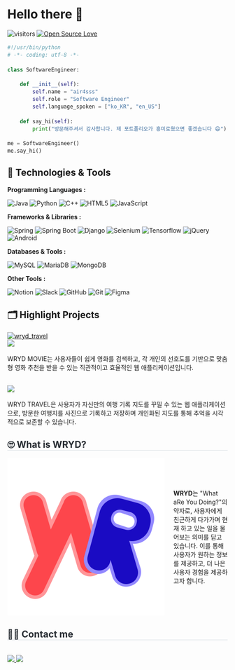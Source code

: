 # Hello there 👋

![visitors](https://visitor-badge.laobi.icu/badge?page_id=air4sss.air4sss)
[![Open Source Love](https://badges.frapsoft.com/os/v1/open-source.svg?v=102)](https://github.com/ellerbrock/open-source-badge/)

```python
#!/usr/bin/python
# -*- coding: utf-8 -*-

class SoftwareEngineer:

    def __init__(self):
        self.name = "air4sss"
        self.role = "Software Engineer"
        self.language_spoken = ["ko_KR", "en_US"]

    def say_hi(self):
        print("방문해주셔서 감사합니다. 제 포트폴리오가 흥미로웠으면 좋겠습니다 😄")

me = SoftwareEngineer()
me.say_hi()
```

## 🔧 Technologies & Tools

**Programming Languages :**

![Java](https://img.shields.io/badge/Code-Java-informational?style=flat&logo=java&logoColor=white&color=6aa6f8)
![Python](https://img.shields.io/badge/Code-Python-informational?style=flat&logo=python&logoColor=white&color=6aa6f8)
![C++](https://img.shields.io/badge/Code-C++-informational?style=flat&logo=C++&logoColor=white&color=6aa6f8)
![HTML5](https://img.shields.io/badge/Code-HTML5-informational?style=flat&logo=HTML5&logoColor=white&color=6aa6f8)
![JavaScript](https://img.shields.io/badge/Code-Javascript-informational?style=flat&logo=Javascript&logoColor=white&color=6aa6f8)

**Frameworks & Libraries :**

![Spring](https://img.shields.io/badge/Framework-Spring-informational?style=flat&logo=Spring&logoColor=white&color=6aa6f8)
![Spring Boot](https://img.shields.io/badge/Framework-Spring%20Boot-informational?style=flat&logo=Spring%20Boot&logoColor=white&color=6aa6f8)
![Django](https://img.shields.io/badge/Framework-Django-informational?style=flat&logo=Django&logoColor=white&color=6aa6f8)
![Selenium](https://img.shields.io/badge/Library-Selenium-informational?style=flat&logo=Selenium&logoColor=white&color=6aa6f8)
![Tensorflow](https://img.shields.io/badge/Library-Tensorflow-informational?style=flat&logo=Tensorflow&logoColor=white&color=6aa6f8)
![jQuery](https://img.shields.io/badge/Library-jQuery-informational?style=flat&logo=jQuery&logoColor=white&color=6aa6f8)
![Android](https://img.shields.io/badge/Platform-Android-informational?style=flat&logo=Android&logoColor=white&color=6aa6f8)

**Databases & Tools :**

![MySQL](https://img.shields.io/badge/Database-MySQL-informational?style=flat&logo=MySQL&logoColor=white&color=4479A1)
![MariaDB](https://img.shields.io/badge/Database-MariaDB-informational?style=flat&logo=MariaDB&logoColor=white&color=003545)
![MongoDB](https://img.shields.io/badge/Database-MongoDB-informational?style=flat&logo=MongoDB&logoColor=white&color=47A248)

**Other Tools :**

![Notion](https://img.shields.io/badge/Tool-Notion-informational?style=flat&logo=Notion&logoColor=white&color=000000)
![Slack](https://img.shields.io/badge/Tool-Slack-informational?style=flat&logo=Slack&logoColor=white&color=4A154B)
![GitHub](https://img.shields.io/badge/Platform-GitHub-informational?style=flat&logo=Github&logoColor=white&color=181717)
![Git](https://img.shields.io/badge/Tool-Git-informational?style=flat&logo=Git&logoColor=white&color=F05032)
![Figma](https://img.shields.io/badge/Tool-Figma-informational?style=flat&logo=Figma&logoColor=white&color=F24E1E)

## 🗂️ Highlight Projects

<a href="https://github.com/air4sss/wryd_movie">
  <img align="center" src="https://github-readme-stats.vercel.app/api/pin/?username=air4sss&repo=wryd_movie&show_icons=true&line_height=27&title_color=6aa6f8&text_color=8a919a&icon_color=6aa6f8&bg_color=22272e" alt="wryd_travel" />
</a>

<div align="left">
    <a href="https://github.com/air4sss/wryd_movie/blob/main/README.md">
        <img src="https://img.shields.io/badge/wryd_movie-000000?style=for-the-badge&logo=GitHub&logoColor=white"/>
    </a>
    <p>
        WRYD MOVIE는 사용자들이 쉽게 영화를 검색하고, 각 개인의 선호도를 기반으로 맞춤형 영화 추천을 받을 수 있는 직관적이고 효율적인 웹 애플리케이션입니다.
    </p>
    <br>
    <a href="https://github.com/air4sss/wryd_travel/blob/main/README.md">
        <img src="https://img.shields.io/badge/wryd_travel-000000?style=for-the-badge&logo=GitHub&logoColor=white"/>
    </a>
    <p>
        WRYD TRAVEL은 사용자가 자신만의 여행 기록 지도를 꾸밀 수 있는 웹 애플리케이션으로, 방문한 여행지를 사진으로 기록하고 저장하며 개인화된 지도를 통해 추억을 시각적으로 보존할 수 있습니다.
    </p>
</div>

<div align="left">
    <h2 style="border-bottom: 1px solid #d8dee4; color: #282d33;"> 🙄 What is WRYD? </h2>
    <div style="display: flex; align-items: center; justify-content: center;">
        <img src="https://github.com/air4sss/wryd_movie/blob/main/logo_rmbg.jpg" alt="WRYD Logo" style="margin-right: 20px;" />
        <p>
            <strong>WRYD</strong>는 "What aRe You Doing?"의 약자로, 사용자에게 친근하게 다가가며 현재 하고 있는 일을 물어보는 의미를 담고 있습니다. 이를 통해 사용자가 원하는 정보를 제공하고, 더 나은 사용자 경험을 제공하고자 합니다.
        </p>
    </div>
</div>

<div align= "left">
    <h2 style="border-bottom: 1px solid #d8dee4; color: #282d33;"> 🧑‍💻 Contact me </h2> <br> 
    <div align= "left"> <a href=https://www.instagram.com/air4sss/> <img src="https://img.shields.io/badge/Instagram-E4405F?style=for-the-badge&logo=Instagram&logoColor=white&link=https://www.instagram.com/air4sss/"> </a>
         <a href=mailto:jungwoo39393@gmail.com> <img src="https://img.shields.io/badge/Gmail-EA4335?style=for-the-badge&logo=Gmail&logoColor=white&link=mailto:jungwoo39393@gmail.com"> </a>
          </div>  <br> 
    <div align= "center">  </div> 
    </div>
    
